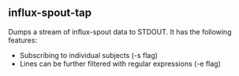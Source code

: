 ## influx-spout-tap

Dumps a stream of influx-spout data to STDOUT. It has the following features:

 - Subscribing to individual subjects (-s flag)
 - Lines can be further filtered with regular expressions (-e flag)
